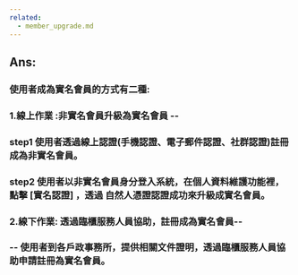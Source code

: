 ```yaml
---
related:
  - member_upgrade.md
---
```


## Ans:

### 使用者成為實名會員的方式有二種:

### 1.線上作業 :非實名會員升級為實名會員 --

### step1 使用者透過線上認證\(手機認證、電子郵件認證、社群認證\)註冊成為非實名會員。

### step2 使用者以非實名會員身分登入系統，在個人資料維護功能裡，點擊 \[實名認證\] ，透過 自然人憑證認證成功來升級成實名會員。

### 2.線下作業: 透過臨櫃服務人員協助，註冊成為實名會員--

### -- 使用者到各戶政事務所，提供相關文件證明，透過臨櫃服務人員協助申請註冊為實名會員。



